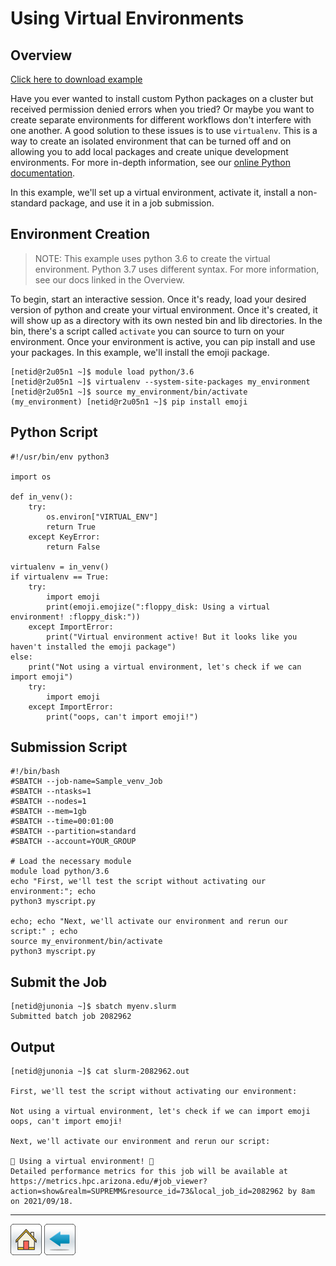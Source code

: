 # Using Virtual Environments

## Overview
[Click here to download example]()

Have you ever wanted to install custom Python packages on a cluster but received permission denied errors when you tried? Or maybe you want to create separate environments for different workflows don't interfere with one another. A good solution to these issues is to use ```virtualenv```. This is a way to create an isolated environment that can be turned off and on allowing you to add local packages and create unique development environments. For more in-depth information, see our [online Python documentation](https://public.confluence.arizona.edu/display/UAHPC/Using+and+Installing+Python).

In this example, we'll set up a virtual environment, activate it, install a non-standard package, and use it in a job submission.


## Environment Creation
> NOTE: This example uses python 3.6 to create the virtual environment. Python 3.7 uses different syntax. For more information, see our docs linked in the Overview.

To begin, start an interactive session. Once it's ready, load your desired version of python and create your virtual environment. Once it's created, it will show up as a directory with its own nested bin and lib directories. In the bin, there's a script called ```activate``` you can source to turn on your environment. Once your environment is active, you can pip install and use your packages. In this example, we'll install the emoji package.

```
[netid@r2u05n1 ~]$ module load python/3.6
[netid@r2u05n1 ~]$ virtualenv --system-site-packages my_environment
[netid@r2u05n1 ~]$ source my_environment/bin/activate
(my_environment) [netid@r2u05n1 ~]$ pip install emoji
```

## Python Script
```
#!/usr/bin/env python3

import os

def in_venv():
    try:
        os.environ["VIRTUAL_ENV"]
        return True
    except KeyError:
        return False

virtualenv = in_venv()
if virtualenv == True:
    try:
        import emoji
        print(emoji.emojize(":floppy_disk: Using a virtual environment! :floppy_disk:"))
    except ImportError:
        print("Virtual environment active! But it looks like you haven't installed the emoji package")
else:
    print("Not using a virtual environment, let's check if we can import emoji")
    try:
        import emoji
    except ImportError:
        print("oops, can't import emoji!")
```

## Submission Script
```
#!/bin/bash
#SBATCH --job-name=Sample_venv_Job
#SBATCH --ntasks=1
#SBATCH --nodes=1             
#SBATCH --mem=1gb                    
#SBATCH --time=00:01:00   
#SBATCH --partition=standard
#SBATCH --account=YOUR_GROUP

# Load the necessary module
module load python/3.6
echo "First, we'll test the script without activating our environment:"; echo
python3 myscript.py

echo; echo "Next, we'll activate our environment and rerun our script:" ; echo
source my_environment/bin/activate
python3 myscript.py
```

## Submit the Job
```
[netid@junonia ~]$ sbatch myenv.slurm 
Submitted batch job 2082962
```

## Output
```
[netid@junonia ~]$ cat slurm-2082962.out 

First, we'll test the script without activating our environment:

Not using a virtual environment, let's check if we can import emoji
oops, can't import emoji!

Next, we'll activate our environment and rerun our script:

💾 Using a virtual environment! 💾
Detailed performance metrics for this job will be available at https://metrics.hpc.arizona.edu/#job_viewer?action=show&realm=SUPREMM&resource_id=73&local_job_id=2082962 by 8am on 2021/09/18.
```

*****
[![](/Images/home.png)](https://ua-researchcomputing-hpc.github.io/) 
[![](/Images/back.png)](../)
